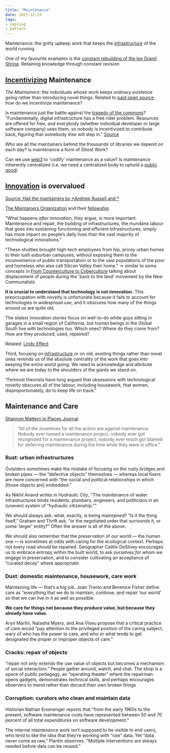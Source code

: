 ```yaml
---
title: "Maintenance"
date: 2021-12-24
tags:
- sapling
- pattern
---
```


Maintenance: the gritty upkeep work that keeps the [infrastructure](thoughts/infrastructure.md) of the world running.

One of my favourite examples is the [constant rebuilding of the Ise Grand Shrine](https://en.wikipedia.org/wiki/Ise_Grand_Shrine). Retaining knowledge through constant revision

## [Incentivizing](thoughts/incentives.md) Maintenance
*The Maintainers*: the individuals whose work keeps ordinary existence going rather than introducing novel things. Related to [paid open source](posts/paid-open-source.md), how do we incentivize maintenance?

Is maintenance just the battle against the [tragedy of the commons](thoughts/tragedy%20of%20the%20commons.md)? "Fundamentally, digital infrastructure has a free rider problem. Resources are offered for free, and everybody (whether individual developer or large software company) uses them, so nobody is incentivized to contribute back, figuring that somebody else will step in." [Source](https://techcrunch.com/2018/06/23/open-source-sustainability)

Who are all the maintainers behind the thousands of libraries we depend on each day? Is maintenance a form of Ghost Work?

Can we use [web3](thoughts/web3.md) to 'codify' maintenance as a value? Is maintenance inherently centralized (i.e. we need a centralized body to uphold a [public good](thoughts/public%20goods.md))

## [Innovation](thoughts/innovation.md) is overvalued
[Source: Hail the maintainers by *Andrew Russell and *](https://aeon.co/essays/innovation-is-overvalued-maintenance-often-matters-more)

[The Maintainers Organization](https://themaintainers.org/) and their [fellowship](https://themaintainers.org/summer-fellow)

"What happens _after_ innovation, they argue, is more important. Maintenance and repair, the building of infrastructures, the mundane labour that goes into sustaining functioning and efficient infrastructures, simply has more impact on people’s daily lives than the vast majority of technological innovations."

"These shuttles brought high-tech employees from hip, pricey urban homes to their lush suburban campuses, without exposing them to the inconvenience of public transportation or to the vast populations of the poor and homeless who also call Silicon Valley their home." -> similar to some concepts in [From Counterculture to Cyberculture](thoughts/From%20Counterculture%20to%20Cyberculture.md) talking about displacement of people during the 'back to the land'  movement by the New Communalists

**It is crucial to understand that technology is not innovation.** This preoccupation with novelty is unfortunate because it fails to account for technologies in widespread use, and it obscures how many of the things around us are quite old.

The stalest innovation stories focus on well-to-do white guys sitting in garages in a small region of California, but human beings in the Global South live with technologies too. Which ones? Where do they come from? How are they produced, used, repaired?

Related: [Lindy Effect](thoughts/Lindy%20effect.md)

Third, focusing on [infrastructure](thoughts/infrastructure.md) or on old, existing things rather than novel ones reminds us of the absolute centrality of the work that goes into keeping the entire world going. We need to acknowledge and attribute where we are today to the shoulders of the giants we stand on.

"Feminist theorists have long argued that obsessions with technological novelty obscures all of the labour, including housework, that women, disproportionately, do to keep life on track."

## Maintenance and Care
[Shannon Mattern in Places Journal](https://placesjournal.org/article/maintenance-and-care)

> “All of the incentives for all the actors are against maintenance. Nobody ever named a maintenance project, nobody ever got recognized for a maintenance project, nobody ever much got blamed for deferring maintenance during the time while they were in office.”

### Rust: urban infrastructures

Outsiders sometimes make the mistake of focusing on the rusty bridges and broken pipes — the “defective objects” themselves — whereas local fixers are more concerned with “the social and political relationships in which [those objects are] embedded.”

As Nikhil Anand writes in _Hydraulic City_, "The maintenance of water infrastructures binds residents, plumbers, engineers, and politicians in an (uneven) system of “hydraulic citizenship.”"

We should always ask: what, exactly, is being maintained? “Is it the thing itself,” Graham and Thrift ask, “or the negotiated order that surrounds it, or some ‘larger’ entity?” Often the answer is all of the above. 

We should also remember that the preservation of our world — the human one — is sometimes at odds with caring for the ecological context. Perhaps not every road _should_ be repaired. Geographer Caitlin DeSilvey encourages us to embrace entropy within the built world, to ask ourselves _for whom_ we engage in preservation, and to consider cultivating an acceptance of “curated decay” where appropriate.

### Dust: domestic maintenance, housework, care work

Maintaining life — that’s a big job. Joan Tronto and Berenice Fisher define care as “everything that we do to maintain, continue, and repair ‘our world’ so that we can live in it as well as possible.

**We care for things not because they produce value, but because they already have value.**

Aryn Martin, Natasha Myers, and Ana Viseu propose that a critical practice of care would “pay attention to the privileged position of the caring subject, wary of who has the power to care, and who or what tends to get designated the proper or improper objects of care.”

### Cracks: repair of objects

“repair not only extends the use value of objects but becomes a mechanism of social interaction.” People gather around, watch, and chat. The shop is a space of public pedagogy, an “operating theater” where the repairman opens gadgets, demonstrates technical skills, and perhaps encourages observers to mend rather than discard their own broken things

### Corruption: curators who clean and maintain data

Historian Nathan Ensmenger reports that “from the early 1960s to the present, software maintenance costs have represented between 50 and 70 percent of all total expenditures on software development.”

The internal maintenance work isn’t supposed to be visible to end users, who tend to like the idea that they’re working with “raw” data. Yet “data never come as raw,” Plantin observes. “Multiple interventions are always needed before data can be reused.”

